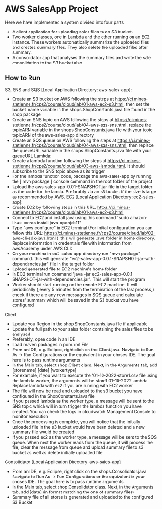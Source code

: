 
# AWS SalesApp Project

Here we have implemented a system divided into four parts
- A client application for uploading sales files to an S3 bucket.
- Two worker classes, one in Lambda and the other running on an EC2 instance. These workers automatically summarize the uploaded files and creates summary files. They also delete the uploaded files after summary.
- A consolidator app that analyses the summary files and write the sale consolidation to the S3 bucket also.


## How to Run

S3, SNS and SQS [Local Application Directory: aws-sales-app]:
- Create an S3 bucket on AWS following the steps at https://ci.mines-stetienne.fr/cps2/course/cloud/lab/01-aws-ec2-s3.html, then set the bucket_name variable in the shops.ShopConstants.java file found in the shop package
- Create an SNS topic on AWS following the steps at https://ci.mines-stetienne.fr/cps2/course/cloud/lab/04-aws-sqs-sns.html, replace the topicARN variable in the shops.ShopConstants.java file with your topic topicARN of the aws-sales-app directory
- Create an SQS queue on AWS following the steps at https://ci.mines-stetienne.fr/cps2/course/cloud/lab/04-aws-sqs-sns.html, then replace the queueURL variable in the shops.ShopConstants.java file with your queueURL 
Lambda:
- Create a lambda function following the steps at https://ci.mines-stetienne.fr/cps2/course/cloud/lab/03-aws-lambda.html. It should subscribe to the SNS topic above as its trigger
- For the lambda function code, package the aws-sales-app by running the [ mvn package ] console command in the root folder of the project
- Upload the aws-sales-app-0.0.1-SNAPSHOT.jar file in the target folder as the code for the lamda. Prefarably via an s3 bucket if the size is large as recommended by AWS.
EC2 [Local Application Directory: ec2-sales-app]:
- Create EC2 by following steps in this URL: https://ci.mines-stetienne.fr/cps2/course/cloud/lab/01-aws-ec2-s3.html
- Connect to EC2 and install java using this command "sudo amazon-linux-extras install java-openjdk11"
- Type "aws configure" in EC2 terminal (For initial configuration you can follow this URL: https://ci.mines-stetienne.fr/cps2/course/cloud/lab/02-aws-cli-sdk-java.html ). this will generate .aws folder in home directory. Replace information in credentials file with information from awsAcademy under AWS CLI:
- On your machine in ec2-sales-app directory run "mvn package" command. this will generate "ec2-sales-app-0.0.1-SNAPSHOT-jar-with-dependencies.jar" file in the target folder
- Upload generated file to EC2 machine's home folder
- In EC2 terminal run command "java -jar ec2-sales-app-0.0.1-SNAPSHOT-jar-with-dependencies.jar". This will start the program
- Worker should start running on the remote EC2 machine. It will periodically (,every 5 minutes from the termination of the last process,) check if there are any new messages in SQS queue and calculate stores' summary which will be saved in the S3 bucket you have configured

Client
- Update you Region in the shop.ShopConstants.java file if applicable
- Update the full path to your sales folder containing the sales files to be analysed
- Preferably, open code in an IDE
- Load maven packages in pom.xml File
- From an IDE, e.g. Eclipse, right click on the Client.java. Navigate to Run As -> Run Configurations or the equivalent in your choses IDE. The goal here is to pass runtime arguments
- In the Main tab, select shop.Client class. Next, in the Arguments tab, add [storename] [date] [workertype]
- For example, if you want to execute the '01-10-2022-store1.csv file using the lambda worker, the arguments will be store1 01-10-2022 lambda. Replace lambda with ec2 if you are running with EC2 worker
- The file will now be read and uploaded to the s3 bucket you have configured in the ShopConstants.java file
- If you passed lambda as the worker type, a message will be sent to the SNS topic which will in turn trigger the lambda function you have created. You can check the logs in cloudwatch Management Console to monitor execution
- Once the processing is complete, you will notice that the initially uploaded file in the s3 bucket would have been deleted and a new summary file would be created
- If you passed ec2 as the worker type, a message will be sent to the SQS queue. When next the worker reads from the queue, it will process the file, clear the message from queue and upload summary file to s3 bucket as well as delete initially uploaded file

Consolidator [Local Application Directory: aws-sales-app]
- From an IDE, e.g. Eclipse, right click on the shops.Consolidator.java. Navigate to Run As -> Run Configurations or the equivalent in your choses IDE. The goal here is to pass runtime arguments
- In the Main tab, select shop.Consolidator class. Next, in the Arguments tab, add [date] (in format matching the one of summary files)
- Summary file of all stores is generated and uploaded to the configured S3 Bucket

